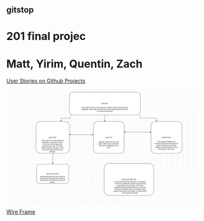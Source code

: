## gitstop
# 201 final projec

# Matt, Yirim, Quentin, Zach


[User Stories on Github Projects](https://github.com/orgs/Earth-Fire-Water/projects/1)

![Domain Model](./img/Domain.PNG)

[Wire Frame](https://drive.google.com/file/d/1DW0Z_mS-QJ9DOfnY_gCmDgJijmYsygFP/view)
